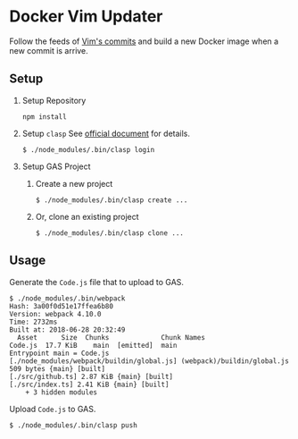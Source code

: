 Docker Vim Updater
==================

Follow the feeds of [Vim's commits](https://github.com/vim/vim) and build a new Docker image when a new commit is arrive.

Setup
-----

1.  Setup Repository

    ```
    npm install
    ```

2.  Setup `clasp`
    See [official document](https://developers.google.com/apps-script/guides/clasp) for details.

    ```
    $ ./node_modules/.bin/clasp login
    ```

3.  Setup GAS Project

    1.  Create a new project

        ```
        $ ./node_modules/.bin/clasp create ...
        ```

    2.  Or, clone an existing project

        ```
        $ ./node_modules/.bin/clasp clone ...
        ```

Usage
-----

Generate the `Code.js` file that to upload to GAS.

```
$ ./node_modules/.bin/webpack
Hash: 3a00f0d51e17ffea6b80
Version: webpack 4.10.0
Time: 2732ms
Built at: 2018-06-28 20:32:49
  Asset      Size  Chunks             Chunk Names
Code.js  17.7 KiB    main  [emitted]  main
Entrypoint main = Code.js
[./node_modules/webpack/buildin/global.js] (webpack)/buildin/global.js 509 bytes {main} [built]
[./src/github.ts] 2.87 KiB {main} [built]
[./src/index.ts] 2.41 KiB {main} [built]
    + 3 hidden modules
```

Upload `Code.js` to GAS.

```
$ ./node_modules/.bin/clasp push
```
